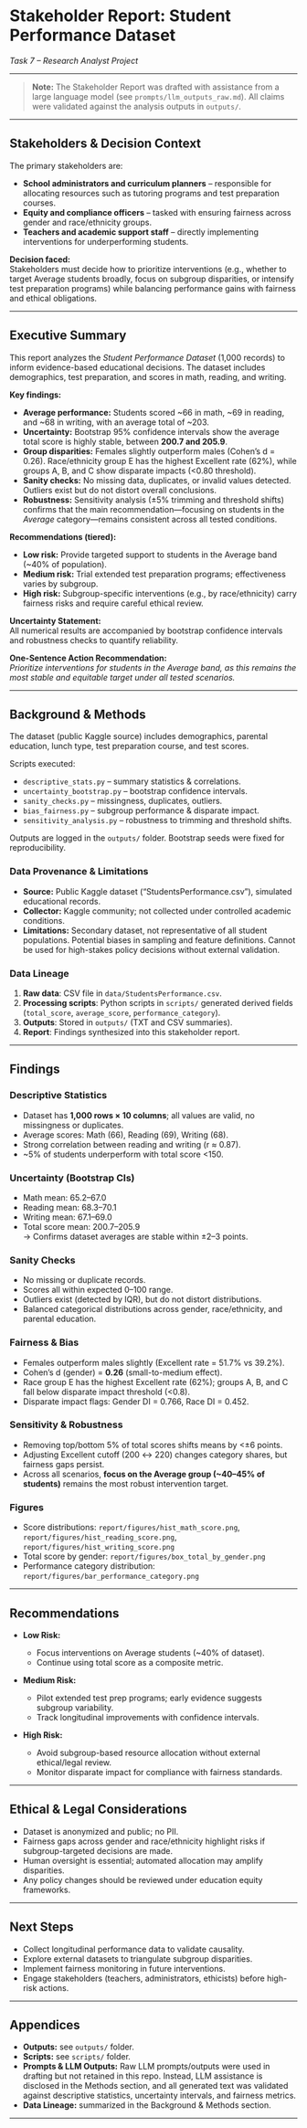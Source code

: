 # Stakeholder Report: Student Performance Dataset  
*Task 7 – Research Analyst Project*  

---
> **Note:** The Stakeholder Report was drafted with assistance from a large language model (see `prompts/llm_outputs_raw.md`). All claims were validated against the analysis outputs in `outputs/`.
---

## Stakeholders & Decision Context  

The primary stakeholders are:  
- **School administrators and curriculum planners** – responsible for allocating resources such as tutoring programs and test preparation courses.  
- **Equity and compliance officers** – tasked with ensuring fairness across gender and race/ethnicity groups.  
- **Teachers and academic support staff** – directly implementing interventions for underperforming students.  

**Decision faced:**  
Stakeholders must decide how to prioritize interventions (e.g., whether to target Average students broadly, focus on subgroup disparities, or intensify test preparation programs) while balancing performance gains with fairness and ethical obligations.  

---

## Executive Summary  

This report analyzes the *Student Performance Dataset* (1,000 records) to inform evidence-based educational decisions. The dataset includes demographics, test preparation, and scores in math, reading, and writing.  

**Key findings:**  
- **Average performance:** Students scored ~66 in math, ~69 in reading, and ~68 in writing, with an average total of ~203.  
- **Uncertainty:** Bootstrap 95% confidence intervals show the average total score is highly stable, between **200.7 and 205.9**.  
- **Group disparities:** Females slightly outperform males (Cohen’s d = 0.26). Race/ethnicity group E has the highest Excellent rate (62%), while groups A, B, and C show disparate impacts (<0.80 threshold).  
- **Sanity checks:** No missing data, duplicates, or invalid values detected. Outliers exist but do not distort overall conclusions.  
- **Robustness:** Sensitivity analysis (±5% trimming and threshold shifts) confirms that the main recommendation—focusing on students in the *Average* category—remains consistent across all tested conditions.  

**Recommendations (tiered):**  
- **Low risk:** Provide targeted support to students in the Average band (~40% of population).  
- **Medium risk:** Trial extended test preparation programs; effectiveness varies by subgroup.  
- **High risk:** Subgroup-specific interventions (e.g., by race/ethnicity) carry fairness risks and require careful ethical review.  

**Uncertainty Statement:**  
All numerical results are accompanied by bootstrap confidence intervals and robustness checks to quantify reliability.  

**One-Sentence Action Recommendation:**  
*Prioritize interventions for students in the Average band, as this remains the most stable and equitable target under all tested scenarios.*  

---

## Background & Methods  

The dataset (public Kaggle source) includes demographics, parental education, lunch type, test preparation course, and test scores.  

Scripts executed:  
- `descriptive_stats.py` – summary statistics & correlations.  
- `uncertainty_bootstrap.py` – bootstrap confidence intervals.  
- `sanity_checks.py` – missingness, duplicates, outliers.  
- `bias_fairness.py` – subgroup performance & disparate impact.  
- `sensitivity_analysis.py` – robustness to trimming and threshold shifts.  

Outputs are logged in the `outputs/` folder. Bootstrap seeds were fixed for reproducibility.  

### Data Provenance & Limitations  
- **Source:** Public Kaggle dataset (“StudentsPerformance.csv”), simulated educational records.  
- **Collector:** Kaggle community; not collected under controlled academic conditions.  
- **Limitations:** Secondary dataset, not representative of all student populations. Potential biases in sampling and feature definitions. Cannot be used for high-stakes policy decisions without external validation.  

### Data Lineage  
1. **Raw data**: CSV file in `data/StudentsPerformance.csv`.  
2. **Processing scripts**: Python scripts in `scripts/` generated derived fields (`total_score`, `average_score`, `performance_category`).  
3. **Outputs**: Stored in `outputs/` (TXT and CSV summaries).  
4. **Report**: Findings synthesized into this stakeholder report.  

---

## Findings  

### Descriptive Statistics  
- Dataset has **1,000 rows × 10 columns**; all values are valid, no missingness or duplicates.  
- Average scores: Math (66), Reading (69), Writing (68).  
- Strong correlation between reading and writing (r ≈ 0.87).  
- ~5% of students underperform with total score <150.  

### Uncertainty (Bootstrap CIs)  
- Math mean: 65.2–67.0  
- Reading mean: 68.3–70.1  
- Writing mean: 67.1–69.0  
- Total score mean: 200.7–205.9  
→ Confirms dataset averages are stable within ±2–3 points.  

### Sanity Checks  
- No missing or duplicate records.  
- Scores all within expected 0–100 range.  
- Outliers exist (detected by IQR), but do not distort distributions.  
- Balanced categorical distributions across gender, race/ethnicity, and parental education.  

### Fairness & Bias  
- Females outperform males slightly (Excellent rate = 51.7% vs 39.2%).  
- Cohen’s d (gender) = **0.26** (small-to-medium effect).  
- Race group E has the highest Excellent rate (62%); groups A, B, and C fall below disparate impact threshold (<0.8).  
- Disparate impact flags: Gender DI = 0.766, Race DI = 0.452.  

### Sensitivity & Robustness  
- Removing top/bottom 5% of total scores shifts means by <±6 points.  
- Adjusting Excellent cutoff (200 ↔ 220) changes category shares, but fairness gaps persist.  
- Across all scenarios, **focus on the Average group (~40–45% of students)** remains the most robust intervention target.  

### Figures 
- Score distributions: `report/figures/hist_math_score.png`, `report/figures/hist_reading_score.png`, `report/figures/hist_writing_score.png`  
- Total score by gender: `report/figures/box_total_by_gender.png`  
- Performance category distribution: `report/figures/bar_performance_category.png`


---

## Recommendations  

- **Low Risk:**  
  - Focus interventions on Average students (~40% of dataset).  
  - Continue using total score as a composite metric.  

- **Medium Risk:**  
  - Pilot extended test prep programs; early evidence suggests subgroup variability.  
  - Track longitudinal improvements with confidence intervals.  

- **High Risk:**  
  - Avoid subgroup-based resource allocation without external ethical/legal review.  
  - Monitor disparate impact for compliance with fairness standards.  

---

## Ethical & Legal Considerations  

- Dataset is anonymized and public; no PII.  
- Fairness gaps across gender and race/ethnicity highlight risks if subgroup-targeted decisions are made.  
- Human oversight is essential; automated allocation may amplify disparities.  
- Any policy changes should be reviewed under education equity frameworks.  

---

## Next Steps  

- Collect longitudinal performance data to validate causality.  
- Explore external datasets to triangulate subgroup disparities.  
- Implement fairness monitoring in future interventions.  
- Engage stakeholders (teachers, administrators, ethicists) before high-risk actions.  

---

## Appendices  

- **Outputs:** see `outputs/` folder.  
- **Scripts:** see `scripts/` folder.  
- **Prompts & LLM Outputs:** Raw LLM prompts/outputs were used in drafting but not retained in this repo. Instead, LLM assistance is disclosed in the Methods section, and all generated text was validated against descriptive statistics, uncertainty intervals, and fairness metrics.  
- **Data Lineage:** summarized in the Background & Methods section.  

---
